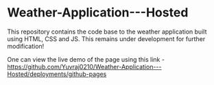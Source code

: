 # Weather-Application---Hosted
This repository contains the code base to the weather application built using HTML, CSS and JS. This remains under development for further modification!

One can view the live demo of the page using this link - https://github.com/Yuvraj0210/Weather-Application---Hosted/deployments/github-pages
